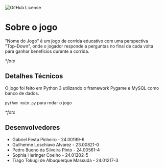 ![GitHub License](https://img.shields.io/github/license/AlvarezGui/PII-1tri-2024)


# Sobre o jogo
"Nome do Jogo" é um jogo de corrida educativo com uma perspectiva "Top-Down", onde o jogador responde a perguntas no final de cada volta para ganhar benefícios durante a corrida.

**foto*

## Detalhes Técnicos
O jogo foi feito em Python 3 utilizando o framework Pygame e MySQL como banco de dados.

``` python main.py ``` para rodar o jogo

**foto*

## Desenvolvedores
- Gabriel Festa Pinheiro - 24.00199-6
- Guilherme Loschiavo Alvarez  -  23.00821-0
- Pedro Bueno da Silveira Pinto  - 24.00561-4
- Sophia Heringer Coelho - 24.01202-5
- Tiago Tokugi de Albuquerque Massuda - 24.01217-3

